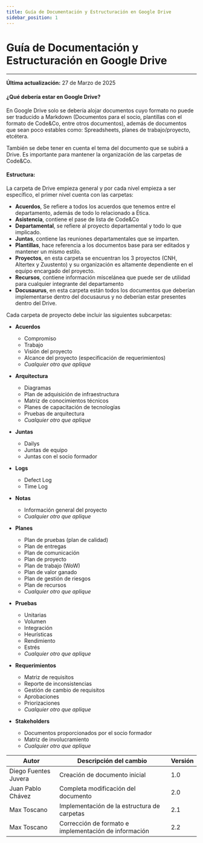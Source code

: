 ```yaml
---
title: Guía de Documentación y Estructuración en Google Drive
sidebar_position: 1
---
```


# Guía de Documentación y Estructuración en Google Drive

---

**Última actualización:** 27 de Marzo de 2025

#### ¿Qué debería estar en Google Drive?

En Google Drive solo se debería alojar documentos cuyo formato no puede ser traducido a Markdown (Documentos para el socio, plantillas con el formato de Code&Co, entre otros documentos), además de documentos que sean poco estables como: Spreadsheets, planes de trabajo/proyecto, etcétera.

También se debe tener en cuenta el tema del documento que se subirá a Drive. Es importante para mantener la organización de las carpetas de Code&Co.

#### Estructura:

La carpeta de Drive empieza general y por cada nivel empieza a ser específico, el primer nivel cuenta con las carpetas:

- **Acuerdos**, Se refiere a todos los acuerdos que tenemos entre el departamento, además de todo lo relacionado a Ética.
- **Asistencia**, contiene el pase de lista de Code&Co
- **Departamental**, se refiere al proyecto departamental y todo lo que implicado.
- **Juntas**, contiene las reuniones departamentales que se imparten.
- **Plantillas**, hace referencia a los documentos base para ser editados y mantener un mismo estilo.
- **Proyectos**, en esta carpeta se encuentran los 3 proyectos (CNH, Altertex y Zuustento) y su organización es altamente dependiente en el equipo encargado del proyecto.
- **Recursos**, contiene información miscelánea que puede ser de utilidad para cualquier integrante del departamento
- **Docusaurus**, en esta carpeta están todos los documentos que deberían implementarse dentro del docusaurus y no deberían estar presentes dentro del Drive.

Cada carpeta de proyecto debe incluir las siguientes subcarpetas:

- **Acuerdos**

  - Compromiso
  - Trabajo
  - Visión del proyecto
  - Alcance del proyecto (especificación de requerimientos)
  - _Cualquier otro que aplique_

- **Arquitectura**

  - Diagramas
  - Plan de adquisición de infraestructura
  - Matriz de conocimientos técnicos
  - Planes de capacitación de tecnologías
  - Pruebas de arquitectura
  - _Cualquier otro que aplique_

- **Juntas**

  - Dailys
  - Juntas de equipo
  - Juntas con el socio formador

- **Logs**

  - Defect Log
  - Time Log

- **Notas**

  - Información general del proyecto
  - _Cualquier otro que aplique_

- **Planes**

  - Plan de pruebas (plan de calidad)
  - Plan de entregas
  - Plan de comunicación
  - Plan de proyecto
  - Plan de trabajo (WoW)
  - Plan de valor ganado
  - Plan de gestión de riesgos
  - Plan de recursos
  - _Cualquier otro que aplique_

- **Pruebas**

  - Unitarias
  - Volumen
  - Integración
  - Heurísticas
  - Rendimiento
  - Estrés
  - _Cualquier otro que aplique_

- **Requerimientos**

  - Matriz de requisitos
  - Reporte de inconsistencias
  - Gestión de cambio de requisitos
  - Aprobaciones
  - Priorizaciones
  - _Cualquier otro que aplique_

- **Stakeholders**
  - Documentos proporcionados por el socio formador
  - Matriz de involucramiento
  - _Cualquier otro que aplique_

| Autor                | Descripción del cambio                                | Versión |
| -------------------- | ----------------------------------------------------- | ------- |
| Diego Fuentes Juvera | Creación de documento inicial                         | 1.0     |
| Juan Pablo Chávez    | Completa modificación del documento                   | 2.0     |
| Max Toscano          | Implementación de la estructura de carpetas           | 2.1     |
| Max Toscano          | Corrección de formato e implementación de información | 2.2     |
